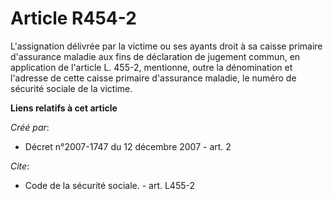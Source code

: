 # Article R454-2

L'assignation délivrée par la victime ou ses ayants droit à sa caisse primaire d'assurance maladie aux fins de déclaration de
jugement commun, en application de l'article L. 455-2, mentionne, outre la dénomination et l'adresse de cette caisse primaire
d'assurance maladie, le numéro de sécurité sociale de la victime.

**Liens relatifs à cet article**

_Créé par_:

  - Décret n°2007-1747 du 12 décembre 2007 - art. 2

_Cite_:

  - Code de la sécurité sociale. - art. L455-2
